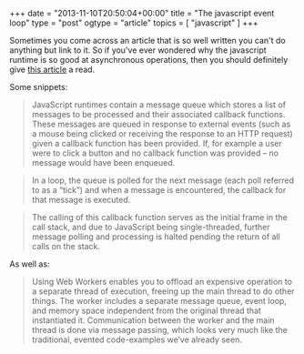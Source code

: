 +++
date = "2013-11-10T20:50:04+00:00"
title = "The javascript event loop"
type = "post"
ogtype = "article"
topics = [ "javascript" ]
+++

Sometimes you come across an article that is so well written you can't do anything but link to it. So if you've ever wondered why the javascript runtime is so good at asynchronous operations, then you should definitely give [this article](http://blog.carbonfive.com/2013/10/27/the-javascript-event-loop-explained/) a read.

Some snippets:

> JavaScript runtimes contain a message queue which stores a list of messages to be processed and their associated callback functions. These messages are queued in response to external events (such as a mouse being clicked or receiving the response to an HTTP request) given a callback function has been provided. If, for example a user were to click a button and no callback function was provided – no message would have been enqueued.

> In a loop, the queue is polled for the next message (each poll referred to as a “tick”) and when a message is encountered, the callback for that message is executed.

> The calling of this callback function serves as the initial frame in the call stack, and due to JavaScript being single-threaded, further message polling and processing is halted pending the return of all calls on the stack.

As well as:

> Using Web Workers enables you to offload an expensive operation to a separate thread of execution, freeing up the main thread to do other things. The worker includes a separate message queue, event loop, and memory space independent from the original thread that instantiated it. Communication between the worker and the main thread is done via message passing, which looks very much like the traditional, evented code-examples we’ve already seen.
